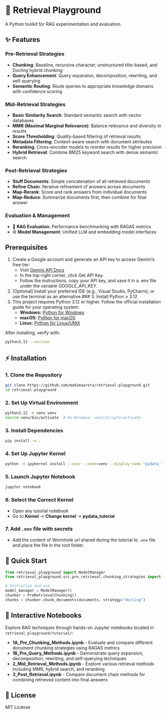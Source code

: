# 🧩 Retrieval Playground

A Python toolkit for RAG experimentation and evaluation.

## ✨ Features

### Pre-Retrieval Strategies
- **Chunking**: Baseline, recursive character, unstructured title-based, and Docling hybrid chunking  
- **Query Enhancement**: Query expansion, decomposition, rewriting, and self-querying  
- **Semantic Routing**: Route queries to appropriate knowledge domains with confidence scoring  

### Mid-Retrieval Strategies  
- **Basic Similarity Search**: Standard semantic search with vector databases  
- **MMR (Maximal Marginal Relevance)**: Balance relevance and diversity in results  
- **Score Thresholding**: Quality-based filtering of retrieval results  
- **Metadata Filtering**: Context-aware search with document attributes  
- **Reranking**: Cross-encoder models to reorder results for higher precision  
- **Hybrid Retrieval**: Combine BM25 keyword search with dense semantic search  

### Post-Retrieval Strategies
- **Stuff Documents**: Simple concatenation of all retrieved documents  
- **Refine Chain**: Iterative refinement of answers across documents  
- **Map-Rerank**: Score and rank answers from individual documents  
- **Map-Reduce**: Summarize documents first, then combine for final answer  

### Evaluation & Management
- 🧪 **RAG Evaluation**: Performance benchmarking with RAGAS metrics  
- ⚙️ **Model Management**: Unified LLM and embedding model interfaces  

## Prerequisites

1. Create a Google account and generate an API key to access Gemini’s free tier:
    - Visit [Gemini API Docs](https://ai.google.dev/gemini-api/docs)
    - In the top-right corner, click Get API Key. 
    - Follow the instructions, copy your API key, and save it in a .env file under the variable GOOGLE_API_KEY.
2. [Optional] Install your preferred IDE (e.g., Visual Studio, PyCharm), or use the terminal as an alternative.### 3. Install Python ≥ 3.12
3. This project requires Python 3.12 or higher. Follow the official installation guide for your operating system:
   - **Windows:** [Python for Windows](https://docs.python.org/3/using/windows.html)  
   - **macOS:** [Python for macOS](https://docs.python.org/3/using/mac.html)  
   - **Linux:** [Python for Linux/UNIX](https://docs.python.org/3/using/unix.html)

After installing, verify with:

```bash
python3.12 --version
```

## ⚡ Installation

### 1. Clone the Repository
```bash
git clone https://github.com/mahimaarora/retrieval-playground.git
cd retrieval-playground
```

### 2. Set Up Virtual Environment
```bash
python3.12 -m venv venv
source venv/bin/activate  # On Windows: venv\Scripts\activate
```

### 3. Install Dependencies
```bash
pip install -e .
```

### 4. Set Up Jupyter Kernel
```bash
python -m ipykernel install --user --name=venv --display-name "pydata_tutorial"
```

### 5. Launch Jupyter Notebook
```bash
jupyter notebook
```

### 6. Select the Correct Kernel
- Open any tutorial notebook
- Go to **Kernel** → **Change kernel** → **pydata_tutorial**

### 7. Add `.env` file with secrets
- Add the content of Wormhole url shared during the tutorial to `.env` file and place the file in the root folder.

## 🚀 Quick Start

```python
from retrieval_playground import ModelManager
from retrieval_playground.src.pre_retrieval.chunking_strategies import PreRetrievalChunking

# Initialize and use
model_manager = ModelManager()
chunker = PreRetrievalChunking()
chunks = chunker.chunk_documents(documents, strategy="docling")
```

## 📓 Interactive Notebooks

Explore RAG techniques through hands-on Jupyter notebooks located in `retrieval_playground/tutorial/`:

- **1A_Pre_Chunking_Methods.ipynb** - Evaluate and compare different document chunking strategies using RAGAS metrics
- **1B_Pre_Query_Methods.ipynb** - Demonstrate query expansion, decomposition, rewriting, and self-querying techniques  
- **2_Mid_Retrieval_Methods.ipynb** - Explore various retrieval methods including MMR, hybrid search, and reranking
- **3_Post_Retrieval.ipynb** - Compare document chain methods for combining retrieved content into final answers

## 📄 License

MIT License
